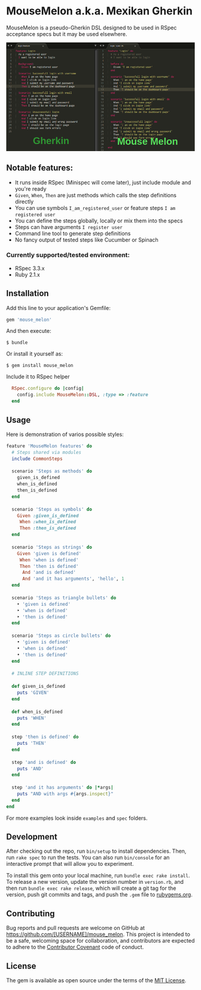 # MouseMelon a.k.a. Mexikan Gherkin

MouseMelon is a pseudo-Gherkin DSL designed to be used in RSpec acceptance specs but it may be used elsewhere.

![Example of Gherkin feature vs MouseMelon spec](/assets/gherkin_vs_mouse_melon.png?raw=true "Gherkin vs MouseMelon")

## Notable features:

  * It runs inside RSpec (Minispec will come later), just include module and you're ready
  * `Given`, `When`, `Then` are just methods which calls the step definitions directly
  * You can use symbols `I_am_registered_user` or feature steps `I am registered user`
  * You can define the steps globally, locally or mix them into the specs
  * Steps can have arguments `I register user`
  * Command line tool to generate step definitions
  * No fancy output of tested steps like Cucumber or Spinach

### Currently supported/tested environment:

  * RSpec 3.3.x
  * Ruby 2.1.x

## Installation

Add this line to your application's Gemfile:

```ruby
gem 'mouse_melon'
```

And then execute:

    $ bundle

Or install it yourself as:

    $ gem install mouse_melon

Include it to RSpec helper

```ruby
  RSpec.configure do |config|
    config.include MouseMelon::DSL, :type => :feature
  end
```

## Usage

Here is demonstration of varios possible styles:

```ruby
feature 'MouseMelon features' do
  # Steps shared via modules
  include CommonSteps

  scenario 'Steps as methods' do
    given_is_defined
    when_is_defined
    then_is_defined
  end

  scenario 'Steps as symbols' do
    Given :given_is_defined
     When :when_is_defined
     Then :then_is_defined
  end

  scenario 'Steps as strings' do
    Given 'given is defined'
     When 'when is defined'
     Then 'then is defined'
      And 'and is defined'
      And 'and it has arguments', 'hello', 1
  end

  scenario 'Steps as triangle bullets' do
    ‣ 'given is defined'
    ‣ 'when is defined'
    ‣ 'then is defined'
  end

  scenario 'Steps as circle bullets' do
    • 'given is defined'
    • 'when is defined'
    • 'then is defined'
  end

  # INLINE STEP DEFINITIONS

  def given_is_defined
    puts 'GIVEN'
  end

  def when_is_defined
    puts 'WHEN'
  end

  step 'then is defined' do
    puts 'THEN'
  end

  step 'and is defined' do
    puts 'AND'
  end

  step 'and it has arguments' do |*args|
    puts "AND with args #{args.inspect}"
  end
end
```

For more examples look inside `examples` and `spec` folders.

## Development

After checking out the repo, run `bin/setup` to install dependencies. Then, run `rake spec` to run the tests. You can also run `bin/console` for an interactive prompt that will allow you to experiment.

To install this gem onto your local machine, run `bundle exec rake install`. To release a new version, update the version number in `version.rb`, and then run `bundle exec rake release`, which will create a git tag for the version, push git commits and tags, and push the `.gem` file to [rubygems.org](https://rubygems.org).

## Contributing

Bug reports and pull requests are welcome on GitHub at https://github.com/[USERNAME]/mouse_melon. This project is intended to be a safe, welcoming space for collaboration, and contributors are expected to adhere to the [Contributor Covenant](contributor-covenant.org) code of conduct.


## License

The gem is available as open source under the terms of the [MIT License](http://opensource.org/licenses/MIT).

